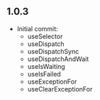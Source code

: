 ## 1.0.3

* Initial commit:
    - useSelector
    - useDispatch
    - useDispatchSync
    - useDispatchAndWait
    - useIsWaiting
    - useIsFailed
    - useExceptionFor
    - useClearExceptionFor 
